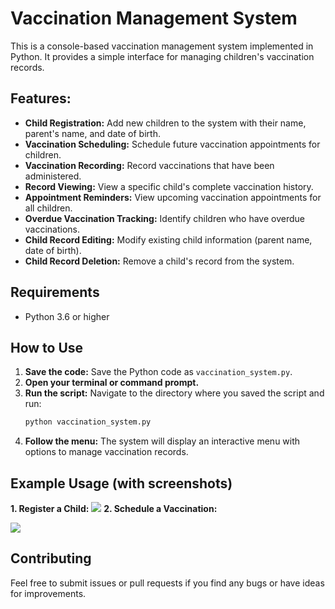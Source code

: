# Vaccination Management System

This is a console-based vaccination management system implemented in Python. It provides a simple interface for managing children's vaccination records. 

## Features:

- **Child Registration:** Add new children to the system with their name, parent's name, and date of birth.
- **Vaccination Scheduling:** Schedule future vaccination appointments for children.
- **Vaccination Recording:**  Record vaccinations that have been administered.
- **Record Viewing:** View a specific child's complete vaccination history.
- **Appointment Reminders:**  View upcoming vaccination appointments for all children.
- **Overdue Vaccination Tracking:**  Identify children who have overdue vaccinations.
- **Child Record Editing:** Modify existing child information (parent name, date of birth).
- **Child Record Deletion:** Remove a child's record from the system.

## Requirements

- Python 3.6 or higher

## How to Use

1.  **Save the code:**  Save the Python code as `vaccination_system.py`.
2.  **Open your terminal or command prompt.**
3.  **Run the script:** Navigate to the directory where you saved the script and run:
    ```bash
    python vaccination_system.py 
    ```
4.  **Follow the menu:**  The system will display an interactive menu with options to manage vaccination records.

## Example Usage (with screenshots)

**1. Register a Child:**
![](/Users/lokesh/Downloads/child_vaccine/screenshots/output1.png)
**2. Schedule a Vaccination:**

![](/Users/lokesh/Downloads/child_vaccine/screenshots/output2.png)

## Contributing

Feel free to submit issues or pull requests if you find any bugs or have ideas for improvements. 